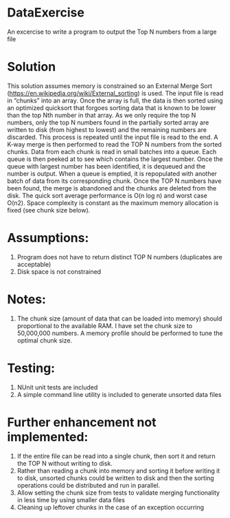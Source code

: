 # DataExercise
An excercise to write a program to output the Top N numbers from a large file

# Solution
This solution assumes memory is constrained so an External Merge Sort (https://en.wikipedia.org/wiki/External_sorting) is used. The input file is read in “chunks” into an array. Once the array is full, the data is then sorted using an optimized quicksort that forgoes sorting data that is known to be lower than the top Nth number in that array. As we only require the top N numbers, only the top N numbers found in the partially sorted array are written to disk (from highest to lowest) and the remaining numbers are discarded. This process is repeated until the input file is read to the end.
A K-way merge is then performed to read the TOP N numbers from the sorted chunks. Data from each chunk is read in small batches into a queue. Each queue is then peeked at to see which contains the largest number. Once the queue with largest number has been identified, it is dequeued and the number is output. When a queue is emptied, it is repopulated with another batch of data from its corresponding chunk. Once the TOP N numbers have been found, the merge is abandoned and the chunks are deleted from the disk.
The quick sort average performance is O(n log n) and worst case O(n2). Space complexity is constant as the maximum memory allocation is fixed (see chunk size below).

# Assumptions:
1.	Program does not have to return distinct TOP N numbers (duplicates are acceptable)
2.	Disk space is not constrained

# Notes:
1.	The chunk size (amount of data that can be loaded into memory) should proportional to the available RAM. I have set the chunk size to 50,000,000 numbers. A memory profile should be performed to tune the optimal chunk size.

# Testing:
1.	NUnit unit tests are included
2.	A simple command line utility is included to generate unsorted data files

# Further enhancement not implemented:
1.	If the entire file can be read into a single chunk, then sort it and return the TOP N without writing to disk.
2.	Rather than reading a chunk into memory and sorting it before writing it to disk, unsorted chunks could be written to disk and then the sorting operations could be distributed and run in parallel.
3.	Allow setting the chunk size from tests to validate merging functionality in less time by using smaller data files
4.	Cleaning up leftover chunks in the case of an exception occurring

